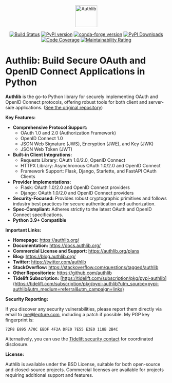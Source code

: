<div align="center">

<picture>
  <source media="(prefers-color-scheme: dark)" srcset="docs/_static/dark-logo.svg" />
  <img alt="Authlib" src="docs/_static/light-logo.svg" height="68" />
</picture>

[![Build Status](https://github.com/authlib/authlib/workflows/tests/badge.svg)](https://github.com/authlib/authlib/actions)
[![PyPI version](https://img.shields.io/pypi/v/authlib.svg)](https://pypi.org/project/authlib)
[![conda-forge version](https://img.shields.io/conda/v/conda-forge/authlib.svg?label=conda-forge&colorB=0090ff)](https://anaconda.org/conda-forge/authlib)
[![PyPI Downloads](https://static.pepy.tech/badge/authlib/month)](https://pepy.tech/projects/authlib)
[![Code Coverage](https://codecov.io/gh/authlib/authlib/graph/badge.svg?token=OWTdxAIsPI)](https://codecov.io/gh/authlib/authlib)
[![Maintainability Rating](https://sonarcloud.io/api/project_badges/measure?project=authlib_authlib&metric=sqale_rating)](https://sonarcloud.io/summary/new_code?id=authlib_authlib)

</div>

# Authlib: Build Secure OAuth and OpenID Connect Applications in Python

**Authlib** is the go-to Python library for securely implementing OAuth and OpenID Connect protocols, offering robust tools for both client and server-side applications. ([See the original repository](https://github.com/authlib/authlib))

**Key Features:**

*   **Comprehensive Protocol Support:**
    *   OAuth 1.0 and 2.0 (Authorization Framework)
    *   OpenID Connect 1.0
    *   JSON Web Signature (JWS), Encryption (JWE), and Key (JWK)
    *   JSON Web Token (JWT)
*   **Built-in Client Integrations:**
    *   Requests Library:  OAuth 1.0/2.0, OpenID Connect
    *   HTTPX Library: Asynchronous OAuth 1.0/2.0 and OpenID Connect
    *   Framework Support:  Flask, Django, Starlette, and FastAPI OAuth Clients
*   **Provider Implementations:**
    *   Flask: OAuth 1.0/2.0 and OpenID Connect providers
    *   Django: OAuth 1.0/2.0 and OpenID Connect providers
*   **Security-Focused:** Provides robust cryptographic primitives and follows industry best practices for secure authentication and authorization.
*   **Spec-Compliant:**  Adheres strictly to the latest OAuth and OpenID Connect specifications.
*   **Python 3.9+ Compatible**

**Important Links:**

*   **Homepage:** <https://authlib.org/>
*   **Documentation:** <https://docs.authlib.org/>
*   **Commercial License and Support:** <https://authlib.org/plans>
*   **Blog:** <https://blog.authlib.org/>
*   **Twitter:** <https://twitter.com/authlib>
*   **StackOverflow:** <https://stackoverflow.com/questions/tagged/authlib>
*   **Other Repositories:** <https://github.com/authlib>
*   **Tidelift Subscription:** [https://tidelift.com/subscription/pkg/pypi-authlib](https://tidelift.com/subscription/pkg/pypi-authlib?utm_source=pypi-authlib&utm_medium=referral&utm_campaign=links)

**Security Reporting:**

If you discover any security vulnerabilities, please report them directly via email to <me@lepture.com>, including a patch if possible. My PGP key fingerprint is:
```
72F8 E895 A70C EBDF 4F2A DFE0 7E55 E3E0 118B 2B4C
```
Alternatively, you can use the [Tidelift security contact](https://tidelift.com/security) for coordinated disclosure.

**License:**

Authlib is available under the BSD License, suitable for both open-source and closed-source projects.  Commercial licenses are available for projects requiring additional support and features.